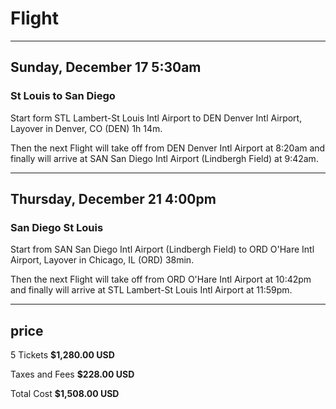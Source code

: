 # Flight

---

## Sunday, December 17 5:30am
### St Louis to  San Diego
Start form STL Lambert-St Louis Intl Airport to DEN Denver Intl Airport, Layover in Denver, CO (DEN) 1h 14m.

Then the next Flight will take off from DEN Denver Intl Airport at 8:20am and finally will arrive at SAN San Diego Intl Airport (Lindbergh Field) at 9:42am.

---

## Thursday, December 21 4:00pm
### San Diego   St Louis
Start from SAN San Diego Intl Airport (Lindbergh Field) to ORD O'Hare Intl Airport, Layover in Chicago, IL (ORD) 38min.

Then the next Flight will take off from ORD O'Hare Intl Airport at 10:42pm and finally will arrive at STL Lambert-St Louis Intl Airport at 11:59pm.

***

## price
5 Tickets **$1,280.00 USD**

Taxes and Fees **$228.00 USD**

Total Cost **$1,508.00 USD**
